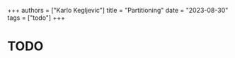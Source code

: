+++
authors = ["Karlo Kegljevic"]
title = "Partitioning"
date = "2023-08-30"
tags = ["todo"]
+++

# TODO